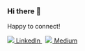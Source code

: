 ### Hi there 👋

<!--
**sedaatalay/sedaatalay** is a ✨ _special_ ✨ repository because its `README.md` (this file) appears on your GitHub profile.

Here are some ideas to get you started:

- 🔭 I’m currently working on ...
- 🌱 I’m currently learning ...
- 👯 I’m looking to collaborate on ...
- 🤔 I’m looking for help with ...
- 💬 Ask me about ...
- 📫 How to reach me: ...
- 😄 Pronouns: ...
- ⚡ Fun fact: ...
--> Happy to connect!
<p>
  <a href="https://www.linkedin.com/in/seda-atalay-9b9173149/" rel="nofollow noreferrer"> <img src=![Illustration-of-Linkedin-icon-on-transparent-background-PNG](https://user-images.githubusercontent.com/91700155/168981842-ea531df4-e6c1-4148-961e-f4d2d216dd02.png)> LinkedIn
  </a> &nbsp; 
  <a href="https://medium.com/@sedaatalay" rel="nofollow noreferrer"> <img src=![indir](https://user-images.githubusercontent.com/91700155/168981997-8e8e87b4-6993-429d-bbfc-78fec5fb51f5.png)> Medium
  </a>
</p>
